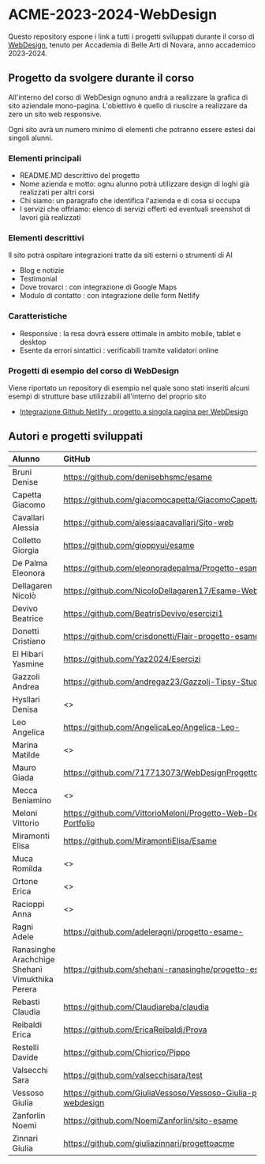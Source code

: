 # ACME-2023-2024-WebDesign

Questo repository espone i link a tutti i progetti sviluppati durante il corso di [WebDesign](https://github.com/matteobaccan/CorsoWebDesign), tenuto per Accademia di Belle Arti di Novara, anno accademico 2023-2024.

## Progetto da svolgere durante il corso

All'interno del corso di WebDesign ognuno andrà a realizzare la grafica di sito aziendale mono-pagina.
L'obiettivo è quello di riuscire a realizzare da zero un sito web responsive.

Ogni sito avrà un numero minimo di elementi che potranno essere estesi dai singoli alunni.

### Elementi principali

- README.MD descrittivo del progetto
- Nome azienda e motto: ognu alunno potrà utilizzare design di loghi già realizzati per altri corsi
- Chi siamo: un paragrafo che identifica l'azienda e di cosa si occupa
- I servizi che offriamo: elenco di servizi offerti ed eventuali sreenshot di lavori già realizzati

### Elementi descrittivi

Il sito potrà ospitare integrazioni tratte da siti esterni o strumenti di AI

- Blog e notizie
- Testimonial
- Dove trovarci : con integrazione di Google Maps
- Modulo di contatto : con integrazione delle form Netlify

### Caratteristiche

- Responsive : la resa dovrà essere ottimale in ambito mobile, tablet e desktop
- Esente da errori sintattici : verificabili tramite validatori online

### Progetti di esempio del corso di WebDesign

Viene riportato un repository di esempio nel quale sono stati inseriti alcuni esempi di strutture base utilizzabili all'interno del proprio sito

- [Integrazione Github Netlify : progetto a singola pagina per WebDesign](https://github.com/matteobaccan/github-netlify-boilerplate)

## Autori e progetti sviluppati

| Alunno | GitHub | Netlify |
|:------|:------------|:-|
|Bruni Denise| <https://github.com/denisebhsmc/esame> | <> |
|Capetta Giacomo| <https://github.com/giacomocapetta/GiacomoCapettaPortfolio> | <https://resilient-pasca-4f7eee.netlify.app/> |
|Cavallari Alessia| <https://github.com/alessiaacavallari/Sito-web> | <https://splendorous-pixie-122546.netlify.app/> |
|Colletto Giorgia| <https://github.com/gioppyui/esame> | <> |
|De Palma Eleonora| <https://github.com/eleonoradepalma/Progetto-esame> | <> |
|Dellagaren Nicolò| <https://github.com/NicoloDellagaren17/Esame-Web-design> | <> |
|Devivo Beatrice| <https://github.com/BeatrisDevivo/esercizi1> | <https://legendary-wisp-c78ce4.netlify.app/> |
|Donetti Cristiano| <https://github.com/crisdonetti/Flair-progetto-esame> | <https://flairbrand.netlify.app/> |
|El Hibari Yasmine| <https://github.com/Yaz2024/Esercizi> | <https://velvety-halva-c5080f.netlify.app/> |
|Gazzoli Andrea| <https://github.com/andregaz23/Gazzoli-Tipsy-Studio> | <> |
|Hysllari Denisa| <> | <> |
|Leo Angelica| <https://github.com/AngelicaLeo/Angelica-Leo-> | <https://meek-kleicha-a1e897.netlify.app/> |
|Marina Matilde| <> | <> |
|Mauro Giada| <https://github.com/717713073/WebDesignProgetto> | <https://giadamauroportfolio.netlify.app/> |
|Mecca Beniamino| <> | <> |
|Meloni Vittorio| <https://github.com/VittorioMeloni/Progetto-Web-Design-Portfolio> | <https://jade-heliotrope-2046f7.netlify.app/> |
|Miramonti Elisa| <https://github.com/MiramontiElisa/Esame> | <> |
|Muca Romilda| <> | <> |
|Ortone Erica| <> | <(https://esmenyperteeperiltuofuturo.netlify.app/)> |
|Racioppi Anna| <> | <> |
|Ragni Adele| <https://github.com/adeleragni/progetto-esame-> | <https://riami.netlify.app/> |
|Ranasinghe Arachchige Shehani Vimukthika Perera| <https://github.com/shehani-ranasinghe/progetto-esame> | <https://i-conic.netlify.app/> |
|Rebasti Claudia| <https://github.com/Claudiareba/claudia> | <> |
|Reibaldi Erica| <https://github.com/EricaReibaldi/Prova> | <https://ericareibaldiportfolio.netlify.app/> |
|Restelli Davide| <https://github.com/Chiorico/Pippo> | <> |
|Valsecchi Sara| <https://github.com/valsecchisara/test> | <https://ilmondodeitessuti.netlify.app/> |
|Vessoso Giulia| <https://github.com/GiuliaVessoso/Vessoso-Giulia-progetto-webdesign> | <https://creative-kelpie-948ed9.netlify.app/> |
|Zanforlin Noemi| <https://github.com/NoemiZanforlin/sito-esame> | <https://poetic-meerkat-ed4dd7.netlify.app/> |
|Zinnari Giulia| <https://github.com/giuliazinnari/progettoacme> | <https://giuliazinnari-brandidentity.netlify.app/> |

